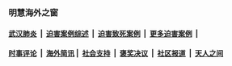 
### 明慧海外之窗

####  [武汉肺炎](indexes/365.md?t=04251401) &nbsp;|&nbsp;  [迫害案例综述](indexes/328.md?t=04251401) &nbsp;|&nbsp; [迫害致死案例](indexes/277.md?t=04251401)  &nbsp;|&nbsp; [更多迫害案例](indexes/81.md?t=04251401)  &nbsp;|&nbsp; 
####  [时事评论](indexes/19.md?t=04251401) &nbsp;|&nbsp; [海外简讯](indexes/245.md?t=04251401)&nbsp;|&nbsp;  [社会支持](indexes/140.md?t=04251401) &nbsp;|&nbsp; [褒奖决议](indexes/282.md?t=04251401) &nbsp;|&nbsp; [社区报道](indexes/91.md?t=04251401)  &nbsp;|&nbsp; [天人之间](indexes/78.md?t=04251401) 

